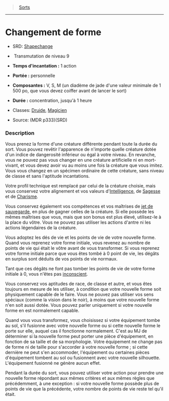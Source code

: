 ﻿---
!SpellItem
Family: SpellHD
Level: 9
Type: Transmutation
CastingTime: 1 action
Range: personnelle
Components: V, S, M (un diadème de jade d'une valeur minimale de 1 500 po, que vous devez coiffer avant de lancer le sort)
Duration: concentration, jusqu'à 1 heure
Classes: '[Druide](hd_druid.md), [Magicien](hd_wizard.md)'
Id: spells_hd.md#changement-de-forme
ParentLink: spells_hd.md#sorts
Name: Changement de forme
ParentName: Sorts
NameLevel: 1
AltName: '[Shapechange](srd_spells_shapechange.md)'
Source: (MDR p333)(SRD)
Attributes: {}
---
> [Sorts](hd_spells.md)

---

# Changement de forme

- SRD: [Shapechange](srd_spells_shapechange.md)

-  Transmutation de niveau 9

- **Temps d'incantation :** 1 action

- **Portée :** personnelle

- **Composantes :** V, S, M (un diadème de jade d'une valeur minimale de 1 500 po, que vous devez coiffer avant de lancer le sort)

- **Durée :** concentration, jusqu'à 1 heure

- Classes: [Druide](hd_druid.md), [Magicien](hd_wizard.md)

- Source: (MDR p333)(SRD)

### Description

Vous prenez la forme d'une créature différente pendant toute la durée du sort. Vous pouvez revêtir l'apparence de n'importe quelle créature dotée d'un indice de dangerosité inférieur ou égal à votre niveau. En revanche, vous ne pouvez pas vous changer en une créature artificielle ni en mort-vivant, et vous devez avoir vu au moins une fois la créature que vous imitez. Vous vous changez en un spécimen ordinaire de cette créature, sans niveau de classe et sans l'aptitude incantations.

Votre profil technique est remplacé par celui de la créature choisie, mais vous conservez votre alignement et vos valeurs d'[Intelligence](hd_abilities_intelligence.md), de [Sagesse](hd_abilities_wisdom.md) et de [Charisme](hd_abilities_charisma.md).

Vous conservez également vos compétences et vos maîtrises de [jet de sauvegarde](hd_abilities_jets_de_sauvegarde.md), en plus de gagner celles de la créature. Si elle possède les mêmes maîtrises que vous, mais que son bonus est plus élevé, utilisez-le à la place du vôtre. Vous ne pouvez pas utiliser les actions d'antre ni les actions légendaires de la créature.

Vous adoptez les dés de vie et les points de vie de votre nouvelle forme. Quand vous reprenez votre forme initiale, vous revenez au nombre de points de vie qui était le vôtre avant de vous transformer. Si vous reprenez votre forme initiale parce que vous êtes tombé à 0 point de vie, les dégâts en surplus sont déduits de vos points de vie normaux.

Tant que ces dégâts ne font pas tomber les points de vie de votre forme initiale à 0, vous n'êtes pas [inconscient](hd_conditions_inconscient.md).

Vous conservez vos aptitudes de race, de classe et autre, et vous êtes toujours en mesure de les utiliser, à condition que votre nouvelle forme soit physiquement capable de le faire. Vous ne pouvez pas utiliser vos sens spéciaux (comme la vision dans le noir), à moins que votre nouvelle forme n'en soit aussi dotée. Vous pouvez parler uniquement si votre nouvelle forme en est normalement capable.

Quand vous vous transformez, vous choisissez si votre équipement tombe au sol, s'il fusionne avec votre nouvelle forme ou si cette nouvelle forme le porte sur elle, auquel cas il fonctionne normalement. C'est au MJ de déterminer si la nouvelle forme peut porter une pièce d'équipement, en fonction de sa taille et de sa morphologie. Votre équipement ne change pas de forme ni de taille pour s'accorder à votre nouvelle forme ; si cette dernière ne peut s'en accommoder, l'équipement ou certaines pièces d'équipement tombent au sol ou fusionnent avec votre nouvelle silhouette. L'équipement fusionné ne génère aucun effet.

Pendant la durée du sort, vous pouvez utiliser votre action pour prendre une nouvelle forme répondant aux mêmes critères et aux mêmes règles que précédemment, à une exception : si votre nouvelle forme possède plus de points de vie que la précédente, votre nombre de points de vie reste tel qu'il était.


